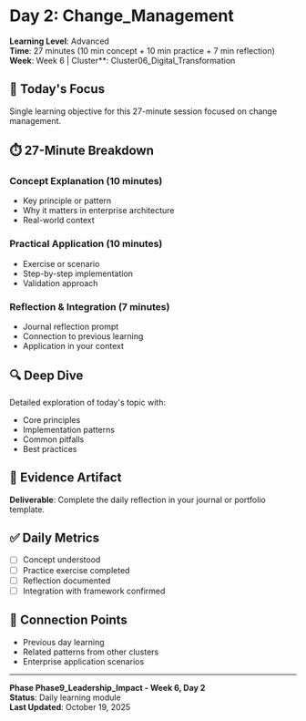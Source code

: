# Day 2: Change_Management

**Learning Level**: Advanced  
**Time**: 27 minutes (10 min concept + 10 min practice + 7 min reflection)  
**Week**: Week 6 | Cluster**: Cluster06_Digital_Transformation

## 🎯 Today's Focus

Single learning objective for this 27-minute session focused on change management.

## ⏱️ 27-Minute Breakdown

### Concept Explanation (10 minutes)
- Key principle or pattern
- Why it matters in enterprise architecture
- Real-world context

### Practical Application (10 minutes)
- Exercise or scenario
- Step-by-step implementation
- Validation approach

### Reflection & Integration (7 minutes)
- Journal reflection prompt
- Connection to previous learning
- Application in your context

## 🔍 Deep Dive

Detailed exploration of today's topic with:
- Core principles
- Implementation patterns
- Common pitfalls
- Best practices

## 💼 Evidence Artifact

**Deliverable**: Complete the daily reflection in your journal or portfolio template.

## ✅ Daily Metrics

- [ ] Concept understood
- [ ] Practice exercise completed
- [ ] Reflection documented
- [ ] Integration with framework confirmed

## 🔗 Connection Points

- Previous day learning
- Related patterns from other clusters
- Enterprise application scenarios

---

**Phase Phase9_Leadership_Impact - Week 6, Day 2**  
**Status**: Daily learning module  
**Last Updated**: October 19, 2025
